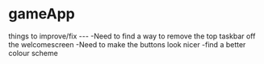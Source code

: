 # gameApp

things to improve/fix ---
-Need to find a way to remove the top taskbar off the welcomescreen
-Need to make the buttons look nicer
-find a better colour scheme
